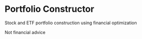 # Portfolio Constructor
Stock and ETF portfolio construction using financial optimization

Not financial advice

